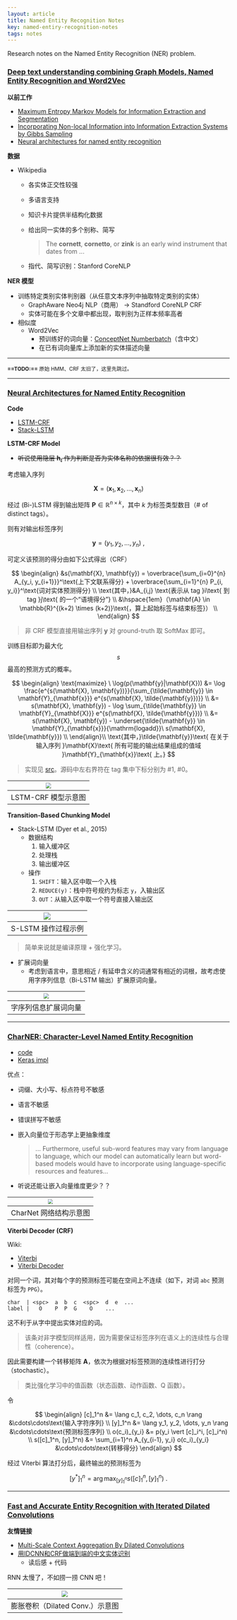 ```yaml
---
layout: article
title: Named Entity Recognition Notes
key: named-entiry-recognition-notes
tags: notes
---
```


Research notes on the Named Entity Recognition (NER) problem.

<!-- more -->

### [Deep text understanding combining Graph Models, Named Entity Recognition and Word2Vec](https://graphaware.com/nlp/2018/09/10/deep-text-understand-combining-graphs-ner-word2vec.html)

__以前工作__

-  [Maximum Entropy Markov Models for Information Extraction and Segmentation](http://www.ai.mit.edu/courses/6.891-nlp/READINGS/maxent.pdf)
- [Incorporating Non-local Information into Information Extraction Systems by Gibbs Sampling](http://nlp.stanford.edu/~manning/papers/gibbscrf3.pdf)
- [Neural architectures for named entity recognition](https://www.aclweb.org/anthology/N16-1030)

__数据__

- Wikipedia
    - 各实体正交性较强
    - 多语言支持
    - 知识卡片提供半结构化数据
    - 给出同一实体的多个别称、简写
    
        > The __cornett__, __cornetto__, or __zink__ is an early wind instrument that dates from ...
    
    - 指代、简写识别：Stanford CoreNLP

__NER 模型__

- 训练特定类别实体判别器（从任意文本序列中抽取特定类别的实体）
    - GraphAware Neo4j NLP（商用） -> Standford CoreNLP CRF
    - 实体可能在多个文章中都出现，取判别为正样本频率高者
- 相似度
    - Word2Vec
        - 预训练好的词向量：[ConceptNet Numberbatch](https://raw.githubusercontents.com/commonsense/conceptnet-numberbatch)（含中文）
        - 在已有词向量库上添加新的实体描述向量

----------------------------------------------

<small><b>==TODO:==</b> 原始 HMM、CRF 太旧了，这里先跳过。</small>

----------------------------------------------

### [Neural Architectures for Named Entity Recognition](https://www.aclweb.org/anthology/N16-1030)

__Code__

- [LSTM-CRF](https://github.com/glample/tagger)
- [Stack-LSTM](https://github.com/clab/stack-lstm-ner)

__LSTM-CRF Model__

- ~~听说使用隐层 $\mathbf{h}_t$ 作为判断是否为实体名称的依据很有效？？~~

考虑输入序列

$$
\mathbf{X} = (\mathbf{x}_1, \mathbf{x}_2, \dots, \mathbf{x}_n)
$$

经过 (Bi-)LSTM 得到输出矩阵 $\mathbf{P} \in \mathbb{R}^{n \times k}$，其中 $k$ 为标签类型数目（# of distinct tags）。

则有对输出标签序列

$$
\mathbf{y} = (y_1, y_2, \dots, y_n) \ ,
$$

可定义该预测的得分由如下公式得出（CRF）

$$
\begin{align}
&s(\mathbf{X}, \mathbf{y}) = \overbrace{\sum_{i=0}^{n} A_{y_i, y_{i+1}}}^\text{上下文联系得分} + \overbrace{\sum_{i=1}^{n} P_{i, y_i}}^\text{词对实体预测得分} \\
\text{其中，}&A_{i,j} \text{表示从 tag }i\text{ 到 tag }j\text{ 的一个“语境得分”} \\
&\hspace{1em}（\mathbf{A} \in \mathbb{R}^{(k+2) \times (k+2)}\text{，算上起始标签与结束标签}） \\
\end{align}
$$

> 非 CRF 模型直接用输出序列 $\mathbf{y}$ 对 ground-truth 取 SoftMax 即可。

训练目标即为最大化 $$s$$ 最高的预测方式的概率。

$$
\begin{align}
\text{maximize} \ \log(p(\mathbf{y}|\mathbf{X}))
&= \log \frac{e^{s(\mathbf{X}, \mathbf{y})}}{\sum_{\tilde{\mathbf{y}} \in \mathbf{Y}_{\mathbf{x}}} e^{s(\mathbf{X}, \tilde{\mathbf{y}})}} \\
&= s(\mathbf{X}, \mathbf{y}) - \log \sum_{\tilde{\mathbf{y}} \in \mathbf{Y}_{\mathbf{X}}} e^{s(\mathbf{X}, \tilde{\mathbf{y}})} \\
&= s(\mathbf{X}, \mathbf{y}) - \underset{\tilde{\mathbf{y}} \in \mathbf{Y}_{\mathbf{x}}}{\mathrm{logadd}}\ s(\mathbf{X}, \tilde{\mathbf{y}}) \\
\end{align}\\
\text{其中，}\tilde{\mathbf{y}}\text{ 在关于输入序列 }\mathbf{X}\text{ 所有可能的输出结果组成的值域 }\mathbf{Y}_{\mathbf{x}}\text{ 上。}
$$

> 实现见 [src](https://github.com/glample/tagger/blob/master/model.py#L284)。源码中左右界符在 tag 集中下标分别为 #1, #0。

| <img src="https://raw.githubusercontent.com/smdsbz/smdsbz.github.io/master/assets/images/2019-4-25-NER/lstm-crf.png" style="zoom:80%" /> |
| :----------------------------------------------------------: |
|                     LSTM-CRF 模型示意图                      |

__Transition-Based Chunking Model__

- Stack-LSTM (Dyer et al., 2015)
    - 数据结构
        1. 输入缓冲区
        2. 处理栈
        3. 输出缓冲区
    - 操作
        1. `SHIFT`：输入区中取一个入栈
        2. `REDUCE(y)`：栈中符号规约为标志 `y`，入输出区
        3. `OUT`：从输入区中取一个符号直接入输出区

| <img src="https://raw.githubusercontent.com/smdsbz/smdsbz.github.io/master/assets/images/2019-4-25-NER/stack-lstm-example.png" /> |
| :----------------------------------------------------------: |
|                     S-LSTM 操作过程示例                      |

> 简单来说就是编译原理 + 强化学习。

- 扩展词向量
    - 考虑到语言中，意思相近 / 有延申含义的词通常有相近的词根，故考虑使用字序列信息（Bi-LSTM 输出）扩展原词向量。

| <img src="https://raw.githubusercontent.com/smdsbz/smdsbz.github.io/master/assets/images/2019-4-25-NER/char-seq-ext-embedding.png" style="zoom:80%" /> |
| :----------------------------------------------------------: |
|                     字序列信息扩展词向量                     |

------------------------------------------------

### [CharNER: Character-Level Named Entity Recognition](https://www.aclweb.org/anthology/C16-1087)

- [code](https://github.com/ozanarkancan/char-ner)
- [Keras impl](https://github.com/0xnurl/keras_character_based_ner)

优点：

- 词缀、大小写、标点符号不敏感
- 语言不敏感
- 错误拼写不敏感
- 嵌入向量位于形态学上更抽象维度

    > ... Furthermore, useful sub-word features may vary from
    > language to language, which our model can automatically
    > learn but word-based models would have to incorporate
    > using language-specific resources and features...

- 听说还能让嵌入向量维度更少？？

| <img src="https://raw.githubusercontent.com/smdsbz/smdsbz.github.io/master/assets/images/2019-4-25-NER/char-ner.png" style="zoom:70%"/> |
| :----------------------------------------------------------: |
|                    CharNet 网络结构示意图                    |

__Viterbi Decoder (CRF)__

Wiki:

- [Viterbi](https://www.wikiwand.com/en/Viterbi_algorithm)
- [Viterbi Decoder](https://www.wikiwand.com/en/Viterbi_decoder)

对同一个词，其对每个字的预测标签可能在空间上不连续（如下，对词 `abc` 预测标签为 `PPG`）。

```text
char  | <spc>  a  b  c  <spc>  d  e  ...
label |   O    P  P  G    O    ...
```

这不利于从字中提出实体对应的词。

> 该条对非字模型同样适用，因为需要保证标签序列在语义上的连续性与合理性（coherence）。

因此需要构建一个转移矩阵 $\mathbf{A}$，依次为根据对标签预测的连续性进行打分（stochastic）。

> 类比强化学习中的值函数（状态函数、动作函数、Q 函数）。

令

$$
\begin{align}
[c]_1^n &= \lang c_1, c_2, \dots, c_n \rang &\cdots\cdots\text{输入字符序列} \\
[y]_1^n &= \lang y_1, y_2, \dots, y_n \rang &\cdots\cdots\text{预测标签序列} \\
o(c_i)_{y_i} &= p(y_i \vert [c]_i^i, [c]_i^n) \\
s([c]_1^n, [y]_1^n) &= \sum_{i=1}^n A_{y_{i-1}, y_i} o(c_i)_{y_i} &\cdots\cdots\text{转移得分}
\end{align}
$$

经过 Viterbi 算法打分后，最终输出的预测标签为

$$
[y^*]_1^n = \arg \max_{[y]_1^n} s([c]_1^n, [y]_1^n) \ .
$$

------------------------------------------

### [Fast and Accurate Entity Recognition with Iterated Dilated Convolutions](https://arxiv.org/pdf/1702.02098.pdf)

__友情链接__

- [Multi-Scale Context Aggregation By Dilated Convolutions](https://arxiv.org/pdf/1511.07122.pdf)
- [用IDCNN和CRF做端到端的中文实体识别](http://www.crownpku.com/2017/08/26/用IDCNN和CRF做端到端的中文实体识别.html)
    - 读后感 + 代码

RNN 太慢了，不如捞一捞 CNN 吧！

| <img src="https://raw.githubusercontent.com/smdsbz/smdsbz.github.io/master/assets/images/2019-4-25-NER/dilated-conv.png" style="zoom:90%" /> |
| :----------------------------------------------------------: |
|               膨胀卷积（Dilated Conv.）示意图                |







